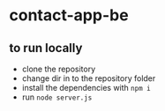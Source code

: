 # contact-app-be
## to run locally
- clone the repository
- change dir in to the repository folder
- install the dependencies with `npm i`
- run `node server.js`
